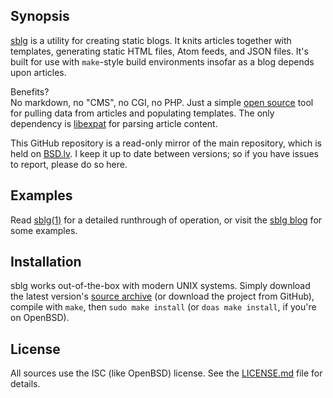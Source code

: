 ## Synopsis

[sblg](http://kristaps.bsd.lv/sblg) is a utility for creating static
blogs. 
It knits articles together with templates, generating static HTML
files, Atom feeds, and JSON files.
It's built for use with `make`-style build environments insofar as a
blog depends upon articles.

Benefits?  
No markdown, no "CMS", no CGI, no PHP. 
Just a simple [open source](https://opensource.org/licenses/ISC) tool
for pulling data from articles and populating templates. 
The only dependency is [libexpat](http://expat.sourceforge.net/) for
parsing article content.

This GitHub repository is a read-only mirror of the main repository,
which is held on [BSD.lv](https://www.bsd.lv).
I keep it up to date between versions; so if you have issues to report,
please do so here.

## Examples

Read [sblg(1)](http://kristaps.bsd.lv/sblg/sblg.1.html) for a detailed
runthrough of operation, or visit the
[sblg blog](http://kristaps.bsd.lv/sblg/index.html#blog) for some
examples.

## Installation

sblg works out-of-the-box with modern UNIX systems.
Simply download the latest version's [source
archive](http://kristaps.bsd.lv/sblg/snapshots/sblg.tar.gz) (or download
the project from GitHub), compile with `make`, then `sudo make install`
(or `doas make install`, if you're on OpenBSD).

## License

All sources use the ISC (like OpenBSD) license.
See the [LICENSE.md](LICENSE.md) file for details.
